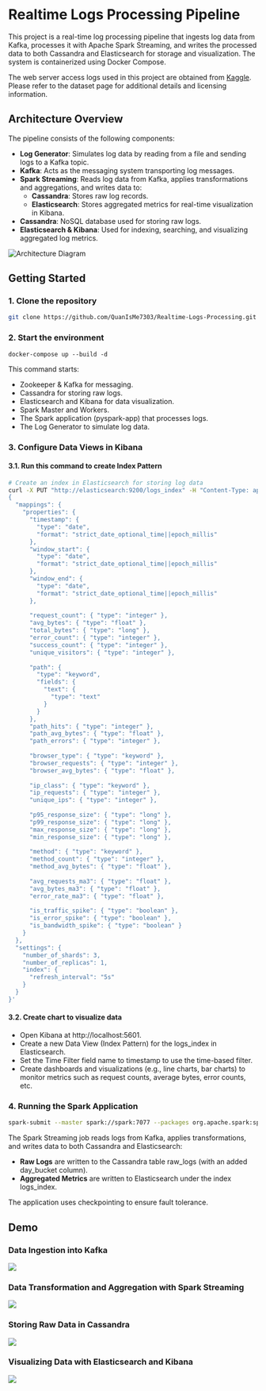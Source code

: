 # Realtime Logs Processing Pipeline

This project is a real-time log processing pipeline that ingests log data from Kafka, processes it with Apache Spark Streaming, and writes the processed data to both Cassandra and Elasticsearch for storage and visualization. The system is containerized using Docker Compose.

The web server access logs used in this project are obtained from [Kaggle](https://www.kaggle.com/datasets/eliasdabbas/web-server-access-logs?resource=download). Please refer to the dataset page for additional details and licensing information.

## Architecture Overview

The pipeline consists of the following components:

- **Log Generator**: Simulates log data by reading from a file and sending logs to a Kafka topic.
- **Kafka**: Acts as the messaging system transporting log messages.
- **Spark Streaming**: Reads log data from Kafka, applies transformations and aggregations, and writes data to:
  - **Cassandra**: Stores raw log records.
  - **Elasticsearch**: Stores aggregated metrics for real-time visualization in Kibana.
- **Cassandra**: NoSQL database used for storing raw logs.
- **Elasticsearch & Kibana**: Used for indexing, searching, and visualizing aggregated log metrics.


![Architecture Diagram](/images/architecture.png)

## Getting Started

### 1. Clone the repository
```bash
git clone https://github.com/QuanIsMe7303/Realtime-Logs-Processing.git
```
### 2. Start the environment
```
docker-compose up --build -d
```

This command starts:

- Zookeeper & Kafka for messaging.
- Cassandra for storing raw logs.
- Elasticsearch and Kibana for data visualization.
- Spark Master and Workers.
- The Spark application (pyspark-app) that processes logs.
- The Log Generator to simulate log data.

### 3. Configure Data Views in Kibana
#### 3.1. Run this command to create Index Pattern
```sh
# Create an index in Elasticsearch for storing log data 
curl -X PUT "http://elasticsearch:9200/logs_index" -H "Content-Type: application/json" -d'
{
  "mappings": {
    "properties": {
      "timestamp": {
        "type": "date",
        "format": "strict_date_optional_time||epoch_millis"
      },
      "window_start": {
        "type": "date",
        "format": "strict_date_optional_time||epoch_millis"
      },
      "window_end": {
        "type": "date",
        "format": "strict_date_optional_time||epoch_millis"
      },
      
      "request_count": { "type": "integer" },
      "avg_bytes": { "type": "float" },
      "total_bytes": { "type": "long" },
      "error_count": { "type": "integer" },
      "success_count": { "type": "integer" },
      "unique_visitors": { "type": "integer" },
      
      "path": {
        "type": "keyword",
        "fields": {
          "text": {
            "type": "text"
          }
        }
      },
      "path_hits": { "type": "integer" },
      "path_avg_bytes": { "type": "float" },
      "path_errors": { "type": "integer" },
      
      "browser_type": { "type": "keyword" },
      "browser_requests": { "type": "integer" },
      "browser_avg_bytes": { "type": "float" },
      
      "ip_class": { "type": "keyword" },
      "ip_requests": { "type": "integer" },
      "unique_ips": { "type": "integer" },
      
      "p95_response_size": { "type": "long" },
      "p99_response_size": { "type": "long" },
      "max_response_size": { "type": "long" },
      "min_response_size": { "type": "long" },
      
      "method": { "type": "keyword" },
      "method_count": { "type": "integer" },
      "method_avg_bytes": { "type": "float" },
      
      "avg_requests_ma3": { "type": "float" },
      "avg_bytes_ma3": { "type": "float" },
      "error_rate_ma3": { "type": "float" },
      
      "is_traffic_spike": { "type": "boolean" },
      "is_error_spike": { "type": "boolean" },
      "is_bandwidth_spike": { "type": "boolean" }
    }
  },
  "settings": {
    "number_of_shards": 3,
    "number_of_replicas": 1,
    "index": {
      "refresh_interval": "5s"
    }
  }
}'
```
#### 3.2. Create chart to visualize data
- Open Kibana at http://localhost:5601.
- Create a new Data View (Index Pattern) for the logs_index in Elasticsearch.
- Set the Time Filter field name to timestamp to use the time-based filter.
- Create dashboards and visualizations (e.g., line charts, bar charts) to monitor metrics such as request counts, average bytes, error counts, etc.

### 4. Running the Spark Application
```sh
spark-submit --master spark://spark:7077 --packages org.apache.spark:spark-sql-kafka-0-10_2.12:3.5.3,com.datastax.spark:spark-cassandra-connector_2.12:3.2.0,org.elasticsearch:elasticsearch-spark-30_2.12:8.5.0 /opt/spark-apps/main.py
```
The Spark Streaming job reads logs from Kafka, applies transformations, and writes data to both Cassandra and Elasticsearch:

- **Raw Logs** are written to the Cassandra table raw_logs (with an added day_bucket column).
- **Aggregated Metrics** are written to Elasticsearch under the index logs_index.

The application uses checkpointing to ensure fault tolerance.

## Demo
### Data Ingestion into Kafka
![](/images/kafka-producer.png)

### Data Transformation and Aggregation with Spark Streaming
![](/images/spark_streaming.png)

### Storing Raw Data in Cassandra
![](/images/cassandra.png)

### Visualizing Data with Elasticsearch and Kibana
![](/images/realtime_charts.png)
